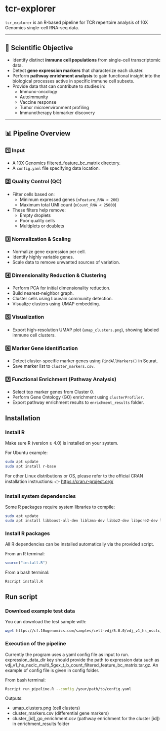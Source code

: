 # tcr-explorer

`tcr_explorer` is an R-based pipeline for TCR repertoire analysis of 10X Genomics single-cell RNA-seq data.

---

## 🧪 Scientific Objective

- Identify distinct **immune cell populations** from single-cell transcriptomic data.
- Detect **gene expression markers** that characterize each cluster.
- Perform **pathway enrichment analysis** to gain functional insight into the biological processes active in specific immune cell subsets.
- Provide data that can contribute to studies in:
  - Immuno-oncology
  - Autoimmunity
  - Vaccine response
  - Tumor microenvironment profiling
  - Immunotherapy biomarker discovery

---

## 📊 Pipeline Overview

### 1️⃣ Input

- A 10X Genomics filtered_feature_bc_matrix directory.
- A `config.yaml` file specifying data location.

### 2️⃣ Quality Control (QC)

- Filter cells based on:
  - Minimum expressed genes (`nFeature_RNA > 200`)
  - Maximum total UMI count (`nCount_RNA < 25000`)
- These filters help remove:
  - Empty droplets
  - Poor quality cells
  - Multiplets or doublets

### 3️⃣ Normalization & Scaling

- Normalize gene expression per cell.
- Identify highly variable genes.
- Scale data to remove unwanted sources of variation.

### 4️⃣ Dimensionality Reduction & Clustering

- Perform PCA for initial dimensionality reduction.
- Build nearest-neighbor graph.
- Cluster cells using Louvain community detection.
- Visualize clusters using UMAP embedding.

### 5️⃣ Visualization

- Export high-resolution UMAP plot (`umap_clusters.png`), showing labeled immune cell clusters.

### 6️⃣ Marker Gene Identification

- Detect cluster-specific marker genes using `FindAllMarkers()` in Seurat.
- Save marker list to `cluster_markers.csv`.

### 7️⃣ Functional Enrichment (Pathway Analysis)

- Select top marker genes from Cluster 0.
- Perform Gene Ontology (GO) enrichment using `clusterProfiler`.
- Export pathway enrichment results to `enrichment_results` folder.

## Installation

### Install R

Make sure R (version ≥ 4.0) is installed on your system.

For Ubuntu example:

```bash
sudo apt update
sudo apt install r-base
```

For other Linux distributions or OS, please refer to the official CRAN installation instructions:
👉 https://cran.r-project.org/

### Install system dependencies

Some R packages require system libraries to compile:

```bash
sudo apt update
sudo apt install libboost-all-dev liblzma-dev libbz2-dev libpcre2-dev libcurl4-openssl-dev libxml2-dev libssl-dev libharfbuzz-dev libfribidi-dev libfontconfig1-dev libfreetype6-dev libpng-dev libtiff5-dev libjpeg-dev build-essential libgit2-dev
```

### Install R packages

All R dependencies can be installed automatically via the provided script.

From an R terminal:

```R
source("install.R")
```

From a bash terminal:

```bash
Rscript install.R
```

## Run script

### Download example test data

You can download the test sample with:

```bash
wget https://cf.10xgenomics.com/samples/cell-vdj/5.0.0/vdj_v1_hs_nsclc_multi_5gex_t_b/vdj_v1_hs_nsclc_multi_5gex_t_b_count_filtered_feature_bc_matrix.tar.gz
```

### Execution of the pipeline

Currently the program uses a yaml config file as input to run.
expression_data_dir key should provide the path to expression data such as vdj_v1_hs_nsclc_multi_5gex_t_b_count_filtered_feature_bc_matrix.tar.gz. An example of config file is given in config folder.

From bash terminal:

```bash
Rscript run_pipeline.R --config /your/path/to/config.yaml
```

Outputs:

- umap_clusters.png (cell clusters)
- cluster_markers.csv (differential gene markers)
- cluster_[id]_go_enrichment.csv (pathway enrichment for the cluster [id]) in enrichment_results folder